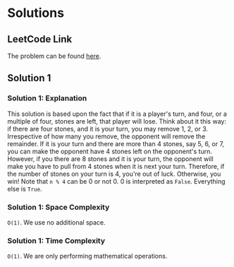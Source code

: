# Solutions

## LeetCode Link

The problem can be found [here](https://leetcode.com/problems/nim-game/).

## Solution 1

### Solution 1: Explanation

This solution is based upon the fact that if it is a player's
turn, and four, or a multiple of four, stones are left, that
player will lose. Think about it this way: if there are
four stones, and it is your turn, you may remove 1, 2, or 3.
Irrespective of how many you remove, the opponent will remove
the remainder. If it is your turn and there are more than 4 stones,
say 5, 6, or 7, you can make the opponent have 4 stones left
on the opponent's turn. However, if you there are 8 stones and it
is your turn, the opponent will make you have to pull from 4 stones
when it is next your turn. Therefore, if the number of stones on
your turn is 4, you're out of luck. Otherwise, you win!
Note that `n % 4` can be 0 or not 0. 0 is interpreted as `False`.
Everything else is `True`.

### Solution 1: Space Complexity

`O(1)`. We use no additional space.

### Solution 1: Time Complexity

`O(1)`. We are only performing mathematical operations.
